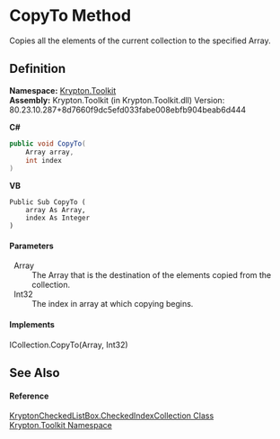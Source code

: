 # CopyTo Method


Copies all the elements of the current collection to the specified Array.



## Definition
**Namespace:** <a href="79d2eac2-21f4-54ff-7552-b20c33c30600.md">Krypton.Toolkit</a>  
**Assembly:** Krypton.Toolkit (in Krypton.Toolkit.dll) Version: 80.23.10.287+8d7660f9dc5efd033fabe008ebfb904beab6d444

**C#**
``` C#
public void CopyTo(
	Array array,
	int index
)
```
**VB**
``` VB
Public Sub CopyTo ( 
	array As Array,
	index As Integer
)
```



#### Parameters
<dl><dt>  Array</dt><dd>The Array that is the destination of the elements copied from the collection.</dd><dt>  Int32</dt><dd>The index in array at which copying begins.</dd></dl>

#### Implements
ICollection.CopyTo(Array, Int32)  


## See Also


#### Reference
<a href="09e75015-06a2-5edb-96fc-46d27b738d5d.md">KryptonCheckedListBox.CheckedIndexCollection Class</a>  
<a href="79d2eac2-21f4-54ff-7552-b20c33c30600.md">Krypton.Toolkit Namespace</a>  
